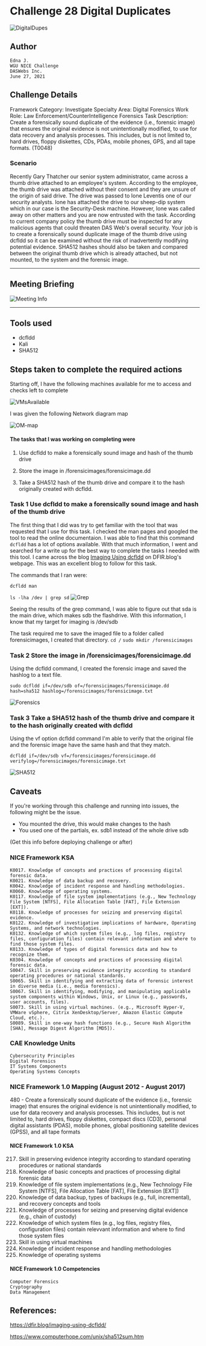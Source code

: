 # Challenge 28 Digital Duplicates


![DigitalDupes](../Event/NICE28.png)

## Author
    Edna J.
    WGU NICE Challenge
    DASWebs Inc.
    June 27, 2021

## Challenge Details
Framework Category: Investigate
Specialty Area: Digital Forensics
Work Role: Law Enforcement/CounterIntelligence Forensics
Task Description: Create a forensically sound duplicate of the evidence (i.e., forensic image) that ensures the original evidence is not unintentionally modified, to use for data recovery and analysis processes. This includes, but is not limited to, hard drives, floppy diskettes, CDs, PDAs, mobile phones, GPS, and all tape formats. (T0048)

### Scenario
Recently Gary Thatcher our senior system administrator, came across a thumb drive attached to an employee's system. According to the employee, the thumb drive was attached without their consent and they are unsure of the origin of said drive. The drive was passed to Ione Leventis one of our security analysts. Ione has attached the drive to our sheep-dip system which in our case is the Security-Desk machine. However, Ione was called away on other matters and you are now entrusted with the task. According to current company policy the thumb drive must be inspected for any malicious agents that could threaten DAS Web's overall security. Your job is to create a forensically sound duplicate image of the thumb drive using dcfldd so it can be examined without the risk of inadvertently modifying potential evidence. SHA512 hashes should also be taken and compared between the original thumb drive which is already attached, but not mounted, to the system and the forensic image.

-----
## Meeting Briefing

![Meeting Info](./images/meeting.PNG)


---
## Tools used

 - dcfldd
 - Kali
 - SHA512


## Steps taken to complete the required actions

Starting off, I have the following machines available for me to access and checks left to complete

![VMsAvailable](./images/VMsAvailable.PNG)

I was given the following Network diagram map

![OM-map](./images/OM-map.jpg)

#### The tasks that I was working on completing were
1. Use dcfldd to make a forensically sound image and hash of the thumb drive

2. Store the image in /forensicimages/forensicimage.dd

3. Take a SHA512 hash of the thumb drive and compare it to the hash originally created with dcfldd.


### Task 1 Use dcfldd to make a forensically sound image and hash of the thumb drive

The first thing that I did was try to get familiar with the tool that was requested that I use for this task. I checked the man pages and googled the tool to read the online documentaion. I was able to find that this command `dcfldd` has a lot of options available. With that much information, I went and searched for a write up for the best way to complete the tasks I needed with this tool. I came across the blog [Imaging Using dcfldd](https://dfir.blog/imaging-using-dcfldd/) on DFIR.blog's webpage. This was an excellent blog to follow for this task.

The commands that I ran were:

```dcfldd man```

```ls -lha /dev | grep sd```
![Grep](./images/SecDeskGrepSD.PNG)

Seeing the results of the grep command, I was able to figure out that sda is the main drive, which makes sdb the flashdrive. With this information, I know that my target for imaging is /dev/sdb

The task required me to save the imaged file to a folder called forensicimages, I created that directory. 
```cd /```
```sudo mkdir /forensicimages```


### Task 2 Store the image in /forensicimages/forensicimage.dd

Using the dcfldd command, I created the forensic image and saved the hashlog to a text file.

```sudo dcfldd if=/dev/sdb of=/forensicimages/forensicimage.dd hash=sha512 hashlog=/forensicimages/forensicimage.txt```

![Forensics](./images/SecDeskForensicImageCreation.PNG)

### Task 3 Take a SHA512 hash of the thumb drive and compare it to the hash originally created with dcfldd

Using the vf option dcfldd command I'm able to verify that the original file and the forensic image have the same hash and that they match.

```dcfldd if=/dev/sdb vf=/forensicimages/forensicimage.dd verifylog=/forensicimages/forensicimage.txt```

![SHA512](./images/SecDeskVerifySHA512.PNG)


## Caveats
If you're working through this challenge and running into issues, the following might be the issue.
- You mounted the drive, this would make changes to the hash
- You used one of the partials, ex. sdb1 instead of the whole drive sdb


(Get this info before deploying challenge or after)
### NICE Framework KSA
    K0017. Knowledge of concepts and practices of processing digital forensic data.
    K0021. Knowledge of data backup and recovery.
    K0042. Knowledge of incident response and handling methodologies.
    K0060. Knowledge of operating systems.
    K0117. Knowledge of file system implementations (e.g., New Technology File System [NTFS], File Allocation Table [FAT], File Extension [EXT]).
    K0118. Knowledge of processes for seizing and preserving digital evidence.
    K0122. Knowledge of investigative implications of hardware, Operating Systems, and network technologies.
    K0132. Knowledge of which system files (e.g., log files, registry files, configuration files) contain relevant information and where to find those system files.
    K0133. Knowledge of types of digital forensics data and how to recognize them.
    K0304. Knowledge of concepts and practices of processing digital forensic data.
    S0047. Skill in preserving evidence integrity according to standard operating procedures or national standards.
    S0065. Skill in identifying and extracting data of forensic interest in diverse media (i.e., media forensics).
    S0067. Skill in identifying, modifying, and manipulating applicable system components within Windows, Unix, or Linux (e.g., passwords, user accounts, files).
    S0073. Skill in using virtual machines. (e.g., Microsoft Hyper-V, VMWare vSphere, Citrix XenDesktop/Server, Amazon Elastic Compute Cloud, etc.).
    S0089. Skill in one-way hash functions (e.g., Secure Hash Algorithm [SHA], Message Digest Algorithm [MD5]).

### CAE Knowledge Units
    Cybersecurity Principles
    Digital Forensics
    IT Systems Components
    Operating Systems Concepts

### NICE Framework 1.0 Mapping (August 2012 - August 2017)
480 - Create a forensically sound duplicate of the evidence (i.e., forensic image) that ensures the original evidence is not unintentionally modified, to use for data recovery and analysis processes. This includes, but is not limited to, hard drives, floppy diskettes, compact discs (CD3), personal digital assistants (PDAS), mobile phones, global positioning satellite devices (GPSS), and all tape formats

#### NICE Framework 1.0 KSA
217. Skill in preserving evidence integrity according to standard operating procedures or national standards
24. Knowledge of basic concepts and practices of processing digital forensic data
287. Knowledge of file system implementations (e.g., New Technology File System [NTFS], File Allocation Table [FAT], File Extension [EXT])
29. Knowledge of data backup, types of backups (e.g., full, incremental), and recovery concepts and tools
290. Knowledge of processes for seizing and preserving digital evidence (e.g., chain of custody)
346. Knowledge of which system files (e.g., log files, registry files, configuration files) contain relevvant information and where to find those system files
386. Skill in using virtual machines
61. Knowledge of incident response and handling methodologies
90. Knowledge of operating systems

#### NICE Framework 1.0 Competencies
    Computer Forensics
    Cryptography
    Data Management

## References:

https://dfir.blog/imaging-using-dcfldd/

https://www.computerhope.com/unix/sha512sum.htm
